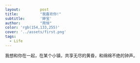 ```yaml
---
layout: 		post
title: 			"我喜欢你!"
subtitle: 		'婷宝'
author: 		"周恒"
color: 'rgb(154,133,255)'  
cover: '../assets/first.png'  
tags:
  - Life
---
```


我想和你在一起，在某个小镇，共享无尽的黄昏，和绵绵不绝的钟声。

​	

